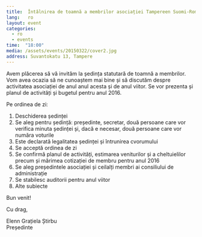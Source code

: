```yaml
---
title:  Întâlnirea de toamnă a membrilor asociației Tampereen Suomi-Romania ry
lang:   ro
layout: event
categories:
  - ro
  - events
time:  "18:00"
media: /assets/events/20150322/cover2.jpg
address: Suvantokatu 13, Tampere
---
```


Avem plăcerea să vă invităm la ședința statutară de toamnă a membrilor. Vom avea ocazia să ne cunoaștem mai bine și să discutăm despre activitatea asociației de anul anul acesta și de anul viitor. Se vor prezenta și planul de activități și bugetul pentru anul 2016. 

Pe ordinea de zi:

1. Deschiderea ședinței
2. Se aleg pentru ședință: președinte, secretar, două persoane care vor verifica minuta ședinței și, dacă e necesar, două persoane care vor număra voturile
3. Este declarată legalitatea ședinței și întrunirea cvorumului
4. Se acceptă ordinea de zi
5. Se confirmă planul de activități, estimarea veniturilor și a cheltuielilor precum și mărimea cotizației de membru pentru anul 2016
6. Se aleg președintele asociației și ceilalți membri ai consiliului de administrație
7. Se stabilesc auditorii pentru anul viitor
8. Alte subiecte

Bun venit!

Cu drag,

Elenn Grațiela Știrbu  
Președinte